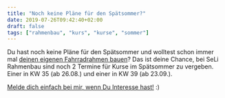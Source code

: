 ```yaml
---
title: "Noch keine Pläne für den Spätsommer?"
date: 2019-07-26T09:42:40+02:00
draft: false
tags: ["rahmenbau", "kurs", "kurse", "sommer"]
---
```


Du hast noch keine Pläne für den Spätsommer und wolltest schon immer mal [deinen eigenen Fahrradrahmen bauen](/page/rahmenbau/kurse)? Das ist deine Chance, bei SeLi Rahmenbau sind noch 2 Termine für Kurse im Spätsommer zu vergeben. Einer in KW 35 (ab 26.08.) und einer in KW 39 (ab 23.09.).

[Melde dich einfach bei mir, wenn Du Interesse hast!](/page/kontakt/) :)
